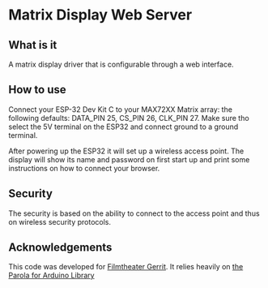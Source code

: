 # Matrix Display Web Server

## What is it
A matrix display driver that is configurable through a web interface.

## How to use
Connect your ESP-32 Dev Kit C to your MAX72XX Matrix array: the following defaults: DATA_PIN 25, CS_PIN 26, CLK_PIN 27. Make sure tho select the 5V terminal on the ESP32 and connect ground to a ground terminal.

After powering up the ESP32 it will set up a wireless access point. The display will show its name and password on first start up and print some instructions on how to connect your browser.




## Security

The security is based on the ability to connect to the access point and thus on wireless security protocols.

## Acknowledgements

This code was developed for [Filmtheater Gerrit](http://filmtheater-gerrit.nl). It relies heavily on [the Parola for Arduino Library](https://majicdesigns.github.io/MD_Parola/index.html)








